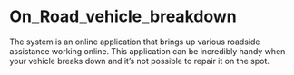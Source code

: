 # On_Road_vehicle_breakdown
The system is an online application that brings up various roadside assistance working online. This application can be incredibly handy when your vehicle breaks down and it’s not possible to repair it on the spot.
